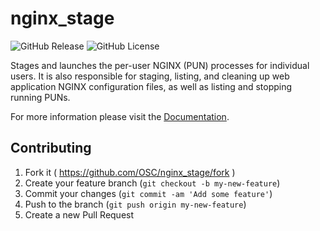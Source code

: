 # nginx_stage

![GitHub Release](https://img.shields.io/github/release/osc/nginx_stage.svg)
![GitHub License](https://img.shields.io/github/license/osc/nginx_stage.svg)

Stages and launches the per-user NGINX (PUN) processes for individual users. It
is also responsible for staging, listing, and cleaning up web application NGINX
configuration files, as well as listing and stopping running PUNs.

For more information please visit the
[Documentation](https://osc.github.io/ood-documentation/master/infrastructure/nginx-stage.html).

## Contributing

1. Fork it ( https://github.com/OSC/nginx_stage/fork )
2. Create your feature branch (`git checkout -b my-new-feature`)
3. Commit your changes (`git commit -am 'Add some feature'`)
4. Push to the branch (`git push origin my-new-feature`)
5. Create a new Pull Request

